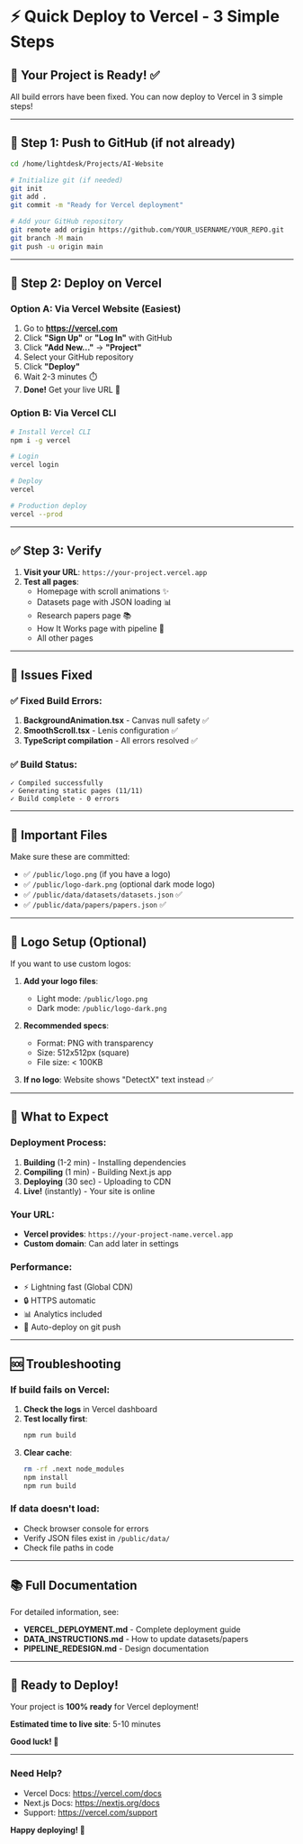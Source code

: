 # ⚡ Quick Deploy to Vercel - 3 Simple Steps

## 🎯 Your Project is Ready! ✅

All build errors have been fixed. You can now deploy to Vercel in 3 simple steps!

---

## 📝 Step 1: Push to GitHub (if not already)

```bash
cd /home/lightdesk/Projects/AI-Website

# Initialize git (if needed)
git init
git add .
git commit -m "Ready for Vercel deployment"

# Add your GitHub repository
git remote add origin https://github.com/YOUR_USERNAME/YOUR_REPO.git
git branch -M main
git push -u origin main
```

---

## 🚀 Step 2: Deploy on Vercel

### Option A: Via Vercel Website (Easiest)

1. Go to **https://vercel.com**
2. Click **"Sign Up"** or **"Log In"** with GitHub
3. Click **"Add New..."** → **"Project"**
4. Select your GitHub repository
5. Click **"Deploy"**
6. Wait 2-3 minutes ⏱️
7. **Done!** Get your live URL 🎉

### Option B: Via Vercel CLI

```bash
# Install Vercel CLI
npm i -g vercel

# Login
vercel login

# Deploy
vercel

# Production deploy
vercel --prod
```

---

## ✅ Step 3: Verify

1. **Visit your URL**: `https://your-project.vercel.app`
2. **Test all pages**:
   - Homepage with scroll animations ✨
   - Datasets page with JSON loading 📊
   - Research papers page 📚
   - How It Works page with pipeline 🔧
   - All other pages

---

## 🔧 Issues Fixed

### ✅ Fixed Build Errors:
1. **BackgroundAnimation.tsx** - Canvas null safety ✅
2. **SmoothScroll.tsx** - Lenis configuration ✅
3. **TypeScript compilation** - All errors resolved ✅

### ✅ Build Status:
```
✓ Compiled successfully
✓ Generating static pages (11/11)
✓ Build complete - 0 errors
```

---

## 📁 Important Files

Make sure these are committed:
- ✅ `/public/logo.png` (if you have a logo)
- ✅ `/public/logo-dark.png` (optional dark mode logo)
- ✅ `/public/data/datasets/datasets.json` ✅
- ✅ `/public/data/papers/papers.json` ✅

---

## 🎨 Logo Setup (Optional)

If you want to use custom logos:

1. **Add your logo files**:
   - Light mode: `/public/logo.png`
   - Dark mode: `/public/logo-dark.png`

2. **Recommended specs**:
   - Format: PNG with transparency
   - Size: 512x512px (square)
   - File size: < 100KB

3. **If no logo**: Website shows "DetectX" text instead ✅

---

## 🎯 What to Expect

### Deployment Process:
1. **Building** (1-2 min) - Installing dependencies
2. **Compiling** (1 min) - Building Next.js app
3. **Deploying** (30 sec) - Uploading to CDN
4. **Live!** (instantly) - Your site is online

### Your URL:
- **Vercel provides**: `https://your-project-name.vercel.app`
- **Custom domain**: Can add later in settings

### Performance:
- ⚡ Lightning fast (Global CDN)
- 🔒 HTTPS automatic
- 📊 Analytics included
- 🔄 Auto-deploy on git push

---

## 🆘 Troubleshooting

### If build fails on Vercel:

1. **Check the logs** in Vercel dashboard
2. **Test locally first**:
   ```bash
   npm run build
   ```
3. **Clear cache**:
   ```bash
   rm -rf .next node_modules
   npm install
   npm run build
   ```

### If data doesn't load:

- Check browser console for errors
- Verify JSON files exist in `/public/data/`
- Check file paths in code

---

## 📚 Full Documentation

For detailed information, see:
- **VERCEL_DEPLOYMENT.md** - Complete deployment guide
- **DATA_INSTRUCTIONS.md** - How to update datasets/papers
- **PIPELINE_REDESIGN.md** - Design documentation

---

## 🎉 Ready to Deploy!

Your project is **100% ready** for Vercel deployment!

**Estimated time to live site**: 5-10 minutes

**Good luck! 🚀**

---

### Need Help?

- Vercel Docs: https://vercel.com/docs
- Next.js Docs: https://nextjs.org/docs
- Support: https://vercel.com/support

**Happy deploying! 🎊**

